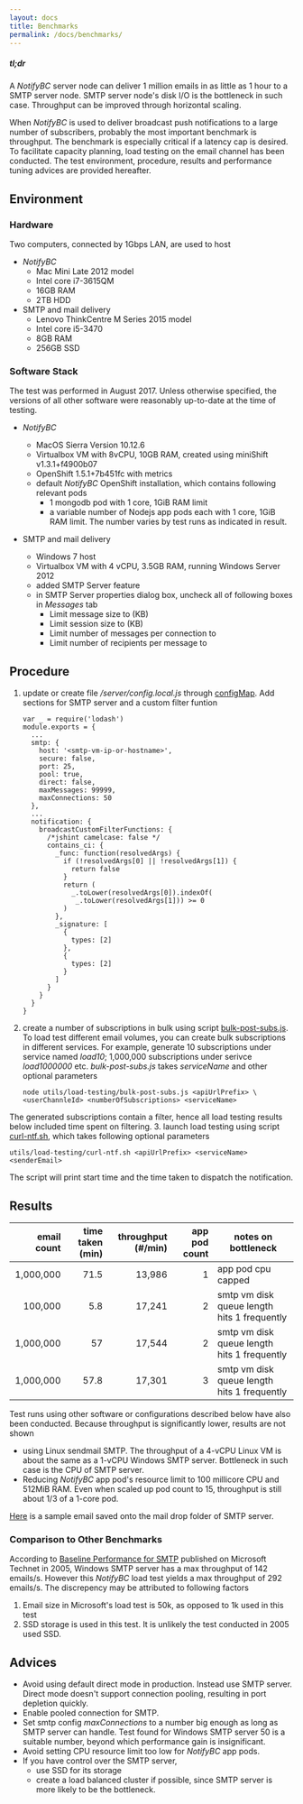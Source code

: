 ```yaml
---
layout: docs
title: Benchmarks
permalink: /docs/benchmarks/
---
```


<div class="note info">
  <h5>tl;dr</h5>
  <p>A <i>NotifyBC</i> server node can deliver 1 million emails in as little as 1 hour to a SMTP server node. SMTP server node's disk I/O is the bottleneck in such case. Throughput can be improved through horizontal scaling.</p>
</div>

When *NotifyBC* is used to deliver broadcast push notifications to a large number of subscribers, probably the most important benchmark is throughput. The benchmark is especially critical if a latency cap is desired. To facilitate capacity planning, load testing on the email channel has been conducted. The test environment, procedure, results and performance tuning advices are provided hereafter. 

## Environment

### Hardware
Two computers, connected by 1Gbps LAN, are used to host 

* *NotifyBC*
  * Mac Mini Late 2012 model
  * Intel core i7-3615QM
  * 16GB RAM
  * 2TB HDD
* SMTP and mail delivery
  * Lenovo ThinkCentre M Series 2015 model
  * Intel core i5-3470
  * 8GB RAM
  * 256GB SSD

### Software Stack
The test was performed in August 2017. Unless otherwise specified, the versions of all other software were reasonably up-to-date at the time of testing.

* *NotifyBC*
  * MacOS Sierra Version 10.12.6
  * Virtualbox VM with 8vCPU, 10GB RAM, created using miniShift v1.3.1+f4900b07
  * OpenShift 1.5.1+7b451fc with metrics
  * default *NotifyBC* OpenShift installation, which contains following relevant pods
    * 1 mongodb pod with 1 core, 1GiB RAM limit
    * a variable number of Nodejs app pods each with 1 core, 1GiB RAM limit. The number varies by test runs as indicated in result.

* SMTP and mail delivery
  * Windows 7 host
  * Virtualbox VM with 4 vCPU, 3.5GB RAM, running Windows Server 2012
  * added SMTP Server feature
  * in SMTP Server properties dialog box, uncheck all of following boxes in *Messages* tab
    * Limit message size to (KB)
    * Limit session size to (KB)
    * Limit number of messages per connection to
    * Limit number of recipients per message to

## Procedure

1. update or create file */server/config.local.js* through [configMap](../installation/#update-configuration-files). Add sections for SMTP server and a custom filter funtion

   ```
   var _ = require('lodash')    
   module.exports = {
     ...
     smtp: {
       host: '<smtp-vm-ip-or-hostname>',
       secure: false,
       port: 25,
       pool: true,
       direct: false,
       maxMessages: 99999,
       maxConnections: 50
     },
     ...
     notification: {
       broadcastCustomFilterFunctions: {
         /*jshint camelcase: false */
         contains_ci: {
           _func: function(resolvedArgs) {
             if (!resolvedArgs[0] || !resolvedArgs[1]) {
               return false
             }
             return (
               _.toLower(resolvedArgs[0]).indexOf(
                _.toLower(resolvedArgs[1])) >= 0
             )
           },
           _signature: [
             {
               types: [2]
             },
             {
               types: [2]
             }
           ]
         }
       }
     }
   }
   ```
2. create a number of subscriptions in bulk using script [bulk-post-subs.js](https://github.com/bcgov/MyGovBC-notification-server/blob/master/utils/load-testing/bulk-post-subs.js). To load test different email volumes, you can create bulk subscriptions in different services. For example, generate 10 subscriptions under service named *load10*; 1,000,000 subscriptions under serivce *load1000000* etc. *bulk-post-subs.js* takes *serviceName* and other optional parameters

   ```
   node utils/load-testing/bulk-post-subs.js <apiUrlPrefix> \
   <userChannleId> <numberOfSubscriptions> <serviceName>
   ```
The generated subscriptions contain a filter, hence all load testing results below included time spent on filtering.
3. launch load testing using script [curl-ntf.sh](https://github.com/bcgov/MyGovBC-notification-server/blob/master/utils/load-testing/curl-ntf.sh), which takes following optional parameters

   ```
   utils/load-testing/curl-ntf.sh <apiUrlPrefix> <serviceName> <senderEmail>
   ```
The script will print start time and the time taken to dispatch the notification.

## Results

| email count | time taken (min) | throughput (#/min) | app pod count | notes on bottleneck                                     |
|------------:|-----------------:|-------------------:|--------------:|---------------------------------------------|
|   1,000,000 |             71.5 |             13,986 |             1 | app pod cpu capped                         |
|     100,000 |              5.8 |             17,241 |             2 | smtp vm disk queue length hits 1 frequently |
|   1,000,000 |               57 |             17,544 |             2 | smtp vm disk queue length hits 1 frequently |
|   1,000,000 |             57.8 |             17,301 |             3 | smtp vm disk queue length hits 1 frequently |

Test runs using other software or configurations described below have also been conducted. Because throughput is significantly lower, results are not shown

* using Linux sendmail SMTP. The throughput of a 4-vCPU Linux VM is about the same as a 1-vCPU Windows SMTP server. Bottleneck in such case is the CPU of SMTP server.
* Reducing *NotifyBC* app pod's resource limit to 100 millicore CPU and 512MiB RAM. Even when scaled up pod count to 15, throughput is still about 1/3 of a 1-core pod.

[Here](../../attachments/benchmark-email.txt) is a sample email saved onto the mail drop folder of SMTP server.

### Comparison to Other Benchmarks
According to [Baseline Performance for SMTP](https://technet.microsoft.com/en-us/library/bb124213(v=exchg.65).aspx) published on Microsoft Technet in 2005, Windows SMTP server has a max throughput of 142 emails/s. However this *NotifyBC* load test yields a max throughput of 292 emails/s. The discrepency may be attributed to following factors

1. Email size in Microsoft's load test is 50k, as opposed to 1k used in this test
2. SSD storage is used in this test. It is unlikely the test conducted in 2005 used SSD.

## Advices

* Avoid using default direct mode in production. Instead use SMTP server. Direct mode doesn't support connection pooling, resulting in port depletion quickly.
* Enable pooled connection for SMTP.
* Set smtp config *maxConnections* to a number big enough as long as SMTP server can handle. Test found for Windows SMTP server 50 is a suitable number, beyond which performance gain is insignificant.
* Avoid setting CPU resource limit too low for *NotifyBC* app pods.
* If you have control over the SMTP server,
  * use SSD for its storage
  * create a load balanced cluster if possible, since SMTP server is more likely to be the bottleneck.